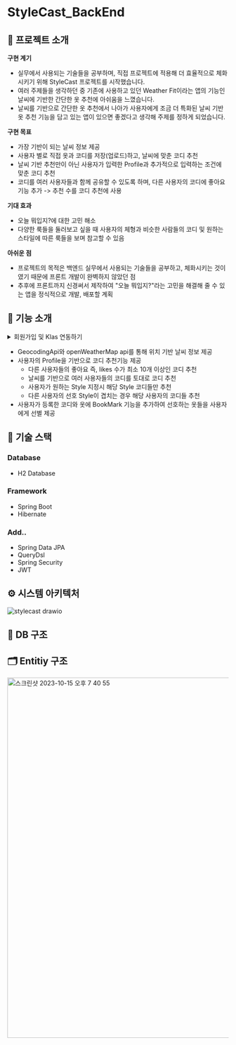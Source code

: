 # StyleCast_BackEnd

## 📖 프로젝트 소개

**구현 계기**

* 실무에서 사용되는 기술들을 공부하며, 직접 프로젝트에 적용해 더 효율적으로 체화시키기 위해 StyleCast 프로젝트를 시작했습니다.
* 여러 주제들을 생각하던 중 기존에 사용하고 있던 Weather Fit이라는 앱의 기능인 날씨에 기반한 간단한 옷 추천에 아쉬움을 느꼈습니다.
* 날씨를 기반으로 간단한 옷 추천에서 나아가 사용자에게 조금 더 특화된 날씨 기반 옷 추천 기능을 담고 있는 앱이 있으면 좋겠다고 생각해 주제를 정하게 되었습니다. 
 
**구현 목표**

* 가장 기반이 되는 날씨 정보 제공
* 사용자 별로 직접 옷과 코디를 저장(업로드)하고, 날씨에 맞춘 코디 추천
* 날씨 기반 추천만이 아닌 사용자가 입력한 Profile과 추가적으로 입력하는 조건에 맞춘 코디 추천
* 코디를 여러 사용자들과 함께 공유할 수 있도록 하며, 다른 사용자의 코디에 좋아요 기능 추가 -> 추천 수를 코디 추천에 사용

**기대 효과**
* 오늘 뭐입지?에 대한 고민 해소
* 다양한 룩들을 둘러보고 싶을 때 사용자의 체형과 비슷한 사람들의 코디 및 원하는 스타일에 따른 룩들을 보며 참고할 수 있음

**아쉬운 점**
* 프로젝트의 목적은 백엔드 실무에서 사용되는 기술들을 공부하고, 체화시키는 것이였기 때문에 프론트 개발이 완벽하지 않았던 점
* 추후에 프론트까지 신경써서 제작하여 "오늘 뭐입지?"라는 고민을 해결해 줄 수 있는 앱을 정식적으로 개발, 배포할 계획 

## 🔎 기능 소개

<details>
<summary>회원가입 및 Klas 연동하기</summary>
<div markdown="1">
 ![test-min](https://user-images.githubusercontent.com/83166141/212456924-869de349-82d3-430f-b595-19d3d6b6dcc8.gif)
 ![회원가입및로그인](https://github.com/19-21-40/KLtime_FrontEnd/assets/99861250/032deaa9-d901-4c3d-b2d6-19558df9b1a7)

* ㅇㅇ

</div>
</details>

* GeocodingApi와 openWeatherMap api를 통해 위치 기반 날씨 정보 제공
* 사용자의 Profile을 기반으로 코디 추천기능 제공
  * 다른 사용자들의 좋아요 즉, likes 수가 최소 10개 이상인 코디 추천
  * 날씨를 기반으로 여러 사용자들의 코디를 토대로 코디 추천
  * 사용자가 원하는 Style 지정시 해당 Style 코디들만 추천
  * 다른 사용자의 선호 Style이 겹치는 경우 해당 사용자의 코디들 추천
* 사용자가 등록한 코디와 옷에 BookMark 기능을 추가하여 선호하는 옷들을 사용자에게 선별 제공

## 📃 기술 스택
### Database
* H2 Database

### Framework
* Spring Boot
* Hibernate

### Add..
* Spring Data JPA
* QueryDsl
* Spring Security
* JWT

## ⚙️ 시스템 아키텍처
![stylecast drawio](https://github.com/19-21-40/KLtime_BackEnd/assets/99861250/74a94069-136d-4dde-9ddc-b45ab7f5dc0f)

## 📁 DB 구조


## 🗂️ Entitiy 구조
<img width="821" alt="스크린샷 2023-10-15 오후 7 40 55" src="https://github.com/jaemin-shin02/StyleCast_BackEnd/assets/99861250/b5b239f8-d4ea-4693-9c17-80652e74c1c4">


